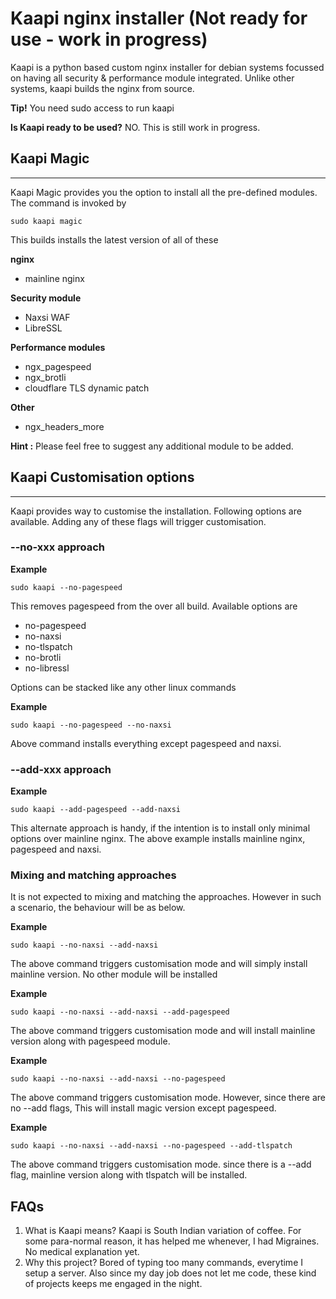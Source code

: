 # Kaapi nginx installer (Not ready for use - work in progress)

Kaapi is a python based custom nginx installer for debian systems focussed on having all security & performance module integrated. Unlike other systems, kaapi builds the nginx from source. 

**Tip!** You need sudo access to run kaapi

**Is Kaapi ready to be used?** NO. This is still work in progress.

## Kaapi Magic
***
Kaapi Magic provides you the option to install all the pre-defined modules. The command is invoked by

```
sudo kaapi magic
```

This builds installs the latest version of all of these

**nginx**
* mainline nginx

**Security module**
* Naxsi WAF
* LibreSSL

**Performance modules**
* ngx_pagespeed
* ngx_brotli
* cloudflare TLS dynamic patch

**Other**
* ngx_headers_more

**Hint :** Please feel free to suggest any additional module to be added.

## Kaapi Customisation options
***
Kaapi provides way to customise the installation. Following options are available. Adding any of these flags will trigger customisation.

### --no-xxx approach

**Example**
```
sudo kaapi --no-pagespeed
```

This removes pagespeed from the over all build. Available options are
* no-pagespeed
* no-naxsi
* no-tlspatch
* no-brotli
* no-libressl

Options can be stacked like any other linux commands

**Example**
```
sudo kaapi --no-pagespeed --no-naxsi
```

Above command installs everything except pagespeed and naxsi.

### --add-xxx approach

**Example**
```
sudo kaapi --add-pagespeed --add-naxsi
```

This alternate approach is handy, if the intention is to install only minimal options over mainline nginx. The above example installs mainline nginx, pagespeed and naxsi.

### Mixing and matching approaches
It is not expected to mixing and matching the approaches. However in such a scenario, the behaviour will be as below.

**Example**
```
sudo kaapi --no-naxsi --add-naxsi 
```

The above command triggers customisation mode and will simply install mainline version. No other module will be installed

**Example**
```
sudo kaapi --no-naxsi --add-naxsi --add-pagespeed
```

The above command triggers customisation mode and will install mainline version along with pagespeed module.

**Example**
```
sudo kaapi --no-naxsi --add-naxsi --no-pagespeed
```

The above command triggers customisation mode. However, since there are no --add flags, This will install magic version except pagespeed.

**Example**
```
sudo kaapi --no-naxsi --add-naxsi --no-pagespeed --add-tlspatch
```

The above command triggers customisation mode. since there is a --add flag, mainline version along with tlspatch will be installed.

## FAQs

1. What is Kaapi means?
Kaapi is South Indian variation of coffee. For some para-normal reason, it has helped me whenever, I had Migraines. No medical explanation yet.
2. Why this project?
Bored of typing too many commands, everytime I setup a server. Also since my day job does not let me code, these kind of projects keeps me engaged in the night.